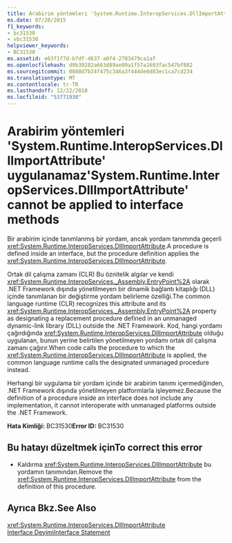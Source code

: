 ```yaml
---
title: Arabirim yöntemleri 'System.Runtime.InteropServices.DllImportAttribute' uygulanamaz
ms.date: 07/20/2015
f1_keywords:
- bc31530
- vbc31530
helpviewer_keywords:
- BC31530
ms.assetid: e63f1f7d-b7df-4637-a0f4-2783479ca1af
ms.openlocfilehash: d9b39282a663d89ae09a1f57a1603fac547bf882
ms.sourcegitcommit: 0888d7b24f475c346a3f444de8d83ec1ca7cd234
ms.translationtype: MT
ms.contentlocale: tr-TR
ms.lasthandoff: 12/22/2018
ms.locfileid: "53771930"
---
```

# <a name="systemruntimeinteropservicesdllimportattribute-cannot-be-applied-to-interface-methods"></a><span data-ttu-id="62bfb-102">Arabirim yöntemleri 'System.Runtime.InteropServices.DllImportAttribute' uygulanamaz</span><span class="sxs-lookup"><span data-stu-id="62bfb-102">'System.Runtime.InteropServices.DllImportAttribute' cannot be applied to interface methods</span></span>
<span data-ttu-id="62bfb-103">Bir arabirim içinde tanımlanmış bir yordam, ancak yordam tanımında geçerli <xref:System.Runtime.InteropServices.DllImportAttribute>.</span><span class="sxs-lookup"><span data-stu-id="62bfb-103">A procedure is defined inside an interface, but the procedure definition applies the <xref:System.Runtime.InteropServices.DllImportAttribute>.</span></span>  
  
 <span data-ttu-id="62bfb-104">Ortak dil çalışma zamanı (CLR) Bu öznitelik algılar ve kendi <xref:System.Runtime.InteropServices._Assembly.EntryPoint%2A> olarak .NET Framework dışında yönetilmeyen bir dinamik bağlantı kitaplığı (DLL) içinde tanımlanan bir değiştirme yordam belirleme özelliği.</span><span class="sxs-lookup"><span data-stu-id="62bfb-104">The common language runtime (CLR) recognizes this attribute and its <xref:System.Runtime.InteropServices._Assembly.EntryPoint%2A> property as designating a replacement procedure defined in an unmanaged dynamic-link library (DLL) outside the .NET Framework.</span></span> <span data-ttu-id="62bfb-105">Kod, hangi yordamı çağırdığında <xref:System.Runtime.InteropServices.DllImportAttribute> olduğu uygulanan, bunun yerine belirtilen yönetilmeyen yordamı ortak dil çalışma zamanı çağırır.</span><span class="sxs-lookup"><span data-stu-id="62bfb-105">When code calls the procedure to which the <xref:System.Runtime.InteropServices.DllImportAttribute> is applied, the common language runtime calls the designated unmanaged procedure instead.</span></span>  
  
 <span data-ttu-id="62bfb-106">Herhangi bir uygulama bir yordam içinde bir arabirim tanımı içermediğinden, .NET Framework dışında yönetilmeyen platformlarla işleyemez.</span><span class="sxs-lookup"><span data-stu-id="62bfb-106">Because the definition of a procedure inside an interface does not include any implementation, it cannot interoperate with unmanaged platforms outside the .NET Framework.</span></span>  
  
 <span data-ttu-id="62bfb-107">**Hata Kimliği:** BC31530</span><span class="sxs-lookup"><span data-stu-id="62bfb-107">**Error ID:** BC31530</span></span>  
  
## <a name="to-correct-this-error"></a><span data-ttu-id="62bfb-108">Bu hatayı düzeltmek için</span><span class="sxs-lookup"><span data-stu-id="62bfb-108">To correct this error</span></span>  
  
-   <span data-ttu-id="62bfb-109">Kaldırma <xref:System.Runtime.InteropServices.DllImportAttribute> bu yordamın tanımından.</span><span class="sxs-lookup"><span data-stu-id="62bfb-109">Remove the <xref:System.Runtime.InteropServices.DllImportAttribute> from the definition of this procedure.</span></span>  
  
## <a name="see-also"></a><span data-ttu-id="62bfb-110">Ayrıca Bkz.</span><span class="sxs-lookup"><span data-stu-id="62bfb-110">See Also</span></span>  
 <xref:System.Runtime.InteropServices.DllImportAttribute>  
 [<span data-ttu-id="62bfb-111">Interface Deyimi</span><span class="sxs-lookup"><span data-stu-id="62bfb-111">Interface Statement</span></span>](../../visual-basic/language-reference/statements/interface-statement.md)
